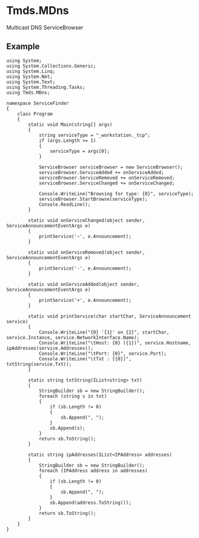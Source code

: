Tmds.MDns
=========

Multicast DNS ServiceBrowser

Example
-------

    using System;
    using System.Collections.Generic;
    using System.Linq;
    using System.Net;
    using System.Text;
    using System.Threading.Tasks;
    using Tmds.MDns;

    namespace ServiceFinder
    {
        class Program
        {
            static void Main(string[] args)
            {
                string serviceType = "_workstation._tcp";
                if (args.Length >= 1)
                {
                    serviceType = args[0];
                }

                ServiceBrowser serviceBrowser = new ServiceBrowser();
                serviceBrowser.ServiceAdded += onServiceAdded;
                serviceBrowser.ServiceRemoved += onServiceRemoved;
                serviceBrowser.ServiceChanged += onServiceChanged;
            
                Console.WriteLine("Browsing for type: {0}", serviceType);
                serviceBrowser.StartBrowse(serviceType);
                Console.ReadLine();
            }

            static void onServiceChanged(object sender, ServiceAnnouncementEventArgs e)
            {
                printService('~', e.Announcement);
            }

            static void onServiceRemoved(object sender, ServiceAnnouncementEventArgs e)
            {
                printService('-', e.Announcement);
            }

            static void onServiceAdded(object sender, ServiceAnnouncementEventArgs e)
            {
                printService('+', e.Announcement);
            }

            static void printService(char startChar, ServiceAnnouncement service)
            {
                Console.WriteLine("{0} '{1}' on {2}", startChar, service.Instance, service.NetworkInterface.Name);
                Console.WriteLine("\tHost: {0} ({1})", service.Hostname, ipAddresses(service.Addresses));
                Console.WriteLine("\tPort: {0}", service.Port);
                Console.WriteLine("\tTxt : [{0}]", txtString(service.Txt));
            }
        
            static string txtString(IList<string> txt)
            {
                StringBuilder sb = new StringBuilder();
                foreach (string s in txt)
                {
                    if (sb.Length != 0)
                    {
                        sb.Append(", ");
                    }
                    sb.Append(s);
                }
                return sb.ToString();
            }

            static string ipAddresses(IList<IPAddress> addresses)
            {
                StringBuilder sb = new StringBuilder();
                foreach (IPAddress address in addresses)
                {
                    if (sb.Length != 0)
                    {
                        sb.Append(", ");
                    }
                    sb.Append(address.ToString());
                }
                return sb.ToString();
            }
        }
    }
